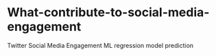 # What-contribute-to-social-media-engagement
Twitter Social Media Engagement ML regression model prediction
